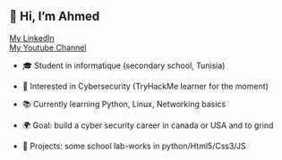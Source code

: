 ## 👋 Hi, I’m Ahmed
[My LinkedIn](https://www.linkedin.com/in/ahmed-harrabi-895122383)
<br>
[My Youtube Channel](https://www.youtube.com/channel/UCK2Xn9HGCtFKx1GxI9db1jw)


<!--
**womp07/womp07** is a ✨ _special_ ✨ repository because its `README.md` (this file) appears on your GitHub profile.

Here are some ideas to get you started:
-->

- 🎓 Student in informatique (secondary school, Tunisia)

- 🔐 Interested in Cybersecurity (TryHackMe learner for the moment)

- 📚 Currently learning Python, Linux, Networking basics

- 🌍 Goal: build a cyber security career in canada or USA and to grind

- 🚀 Projects: some school  lab-works in python/Html5/Css3/JS

